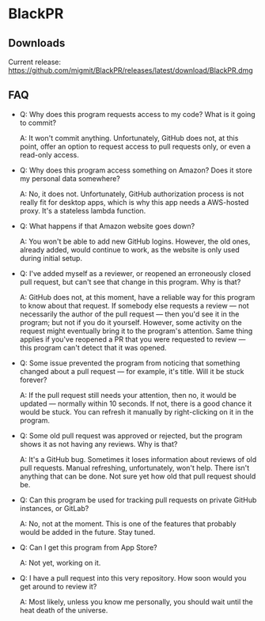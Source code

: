 # BlackPR

## Downloads

Current release: https://github.com/migmit/BlackPR/releases/latest/download/BlackPR.dmg

## FAQ

- Q: Why does this program requests access to my code? What is it going to commit?

  A: It won't commit anything. Unfortunately, GitHub does not, at this point, offer an option to request access to pull requests only, or even a read-only access.

- Q: Why does this program access something on Amazon? Does it store my personal data somewhere?

  A: No, it does not. Unfortunately, GitHub authorization process is not really fit for desktop apps, which is why this app needs a AWS-hosted proxy. It's a stateless lambda function.

- Q: What happens if that Amazon website goes down?

  A: You won't be able to add new GitHub logins. However, the old ones, already added, would continue to work, as the website is only used during initial setup.

- Q: I've added myself as a reviewer, or reopened an erroneously closed pull request, but can't see that change in this program. Why is that?

  A: GitHub does not, at this moment, have a reliable way for this program to know about that request. If somebody else requests a review — not necessarily the author of the pull request — then you'd see it in the program; but not if you do it yourself. However, some activity on the request might eventually bring it to the program's attention. Same thing applies if you've reopened a PR that you were requested to review — this program can't detect that it was opened.

- Q: Some issue prevented the program from noticing that something changed about a pull request — for example, it's title. Will it be stuck forever?

  A: If the pull request still needs your attention, then no, it would be updated — normally within 10 seconds. If not, there is a good chance it would be stuck. You can refresh it manually by right-clicking on it in the program.

- Q: Some old pull request was approved or rejected, but the program shows it as not having any reviews. Why is that?

  A: It's a GitHub bug. Sometimes it loses information about reviews of old pull requests. Manual refreshing, unfortunately, won't help. There isn't anything that can be done. Not sure yet how old that pull request should be.

- Q: Can this program be used for tracking pull requests on private GitHub instances, or GitLab?

  A: No, not at the moment. This is one of the features that probably would be added in the future. Stay tuned.

- Q: Can I get this program from App Store?

  A: Not yet, working on it.

- Q: I have a pull request into this very repository. How soon would you get around to review it?

  A: Most likely, unless you know me personally, you should wait until the heat death of the universe.

